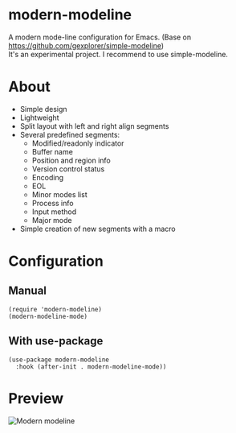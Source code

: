 # modern-modeline

A modern mode-line configuration for Emacs.
(Base on https://github.com/gexplorer/simple-modeline) <br>
It's an experimental project. I recommend to use simple-modeline.

# About

* Simple design
* Lightweight
* Split layout with left and right align segments
* Several predefined segments:
  - Modified/readonly indicator
  - Buffer name
  - Position and region info
  - Version control status
  - Encoding
  - EOL
  - Minor modes list
  - Process info
  - Input method
  - Major mode
* Simple creation of new segments with a macro

# Configuration

## Manual

```
(require 'modern-modeline)
(modern-modeline-mode)
```

## With use-package

```
(use-package modern-modeline
  :hook (after-init . modern-modeline-mode))
```

# Preview

![Modern modeline](screenshot.png)
